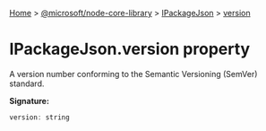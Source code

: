 [Home](./index) &gt; [@microsoft/node-core-library](./node-core-library.md) &gt; [IPackageJson](./node-core-library.ipackagejson.md) &gt; [version](./node-core-library.ipackagejson.version.md)

# IPackageJson.version property

A version number conforming to the Semantic Versioning (SemVer) standard.

**Signature:**
```javascript
version: string
```
